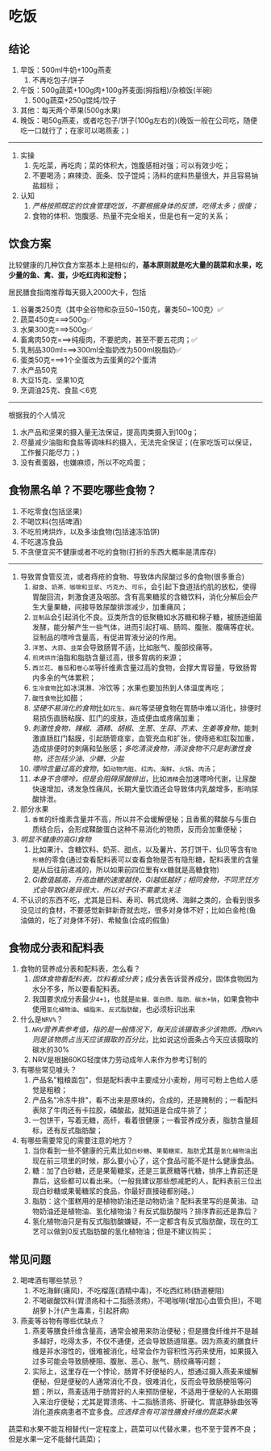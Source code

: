 
# 吃饭

## 结论

1. 早饭：500ml牛奶+100g燕麦
   1. 不再吃包子/饼子
2. 午饭：500g蔬菜+100g肉+100g荞麦面(拇指粗)/杂粮饭(半碗)
   1. 500g蔬菜+250g馄炖/饺子
3. 其他：每天两个苹果(500g水果)
4. 晚饭：喝50g燕麦，或者吃包子/饼子(100g左右的)(晚饭一般在公司吃，随便吃一口就行了；在家可以喝燕麦；)



---

1. 实操
   1. 先吃菜，再吃肉；菜的体积大，饱腹感相对强；可以有效少吃；
   2. 不要喝汤；麻辣烫、面条、饺子馄炖；汤料的底料热量很大，并且容易钠盐超标；
2. 认知
   1. *严格按照既定的饮食管理吃饭，不要根据身体的反馈，吃得太多；很傻；*
   2. 食物的体积、饱腹感、热量不完全相关，但是也有一定的关系；






## 饮食方案


比较健康的几种饮食方案基本上是相似的，**基本原则就是吃大量的蔬菜和水果，吃少量的鱼、禽、蛋，少吃红肉和淀粉；**

居民膳食指南推荐每天摄入2000大卡，包括

1. 谷薯类250克（其中全谷物和杂豆50~150克，薯类50~100克）✅
2. 蔬菜450克===>500g✅
3. 水果300克===>500g✅
4. 畜禽肉50克===>纯瘦肉，不要肥肉，甚至不要五花肉；✅
5. 乳制品300ml===>300ml全脂奶改为500ml脱脂奶✅
6. 蛋类50克===>1个全蛋改为去蛋黄的2个蛋清
7. 水产品50克
8. 大豆15克、坚果10克
9. 烹调油25克、食盐＜6克


---

根据我的个人情况

1. 水产品和坚果的摄入量无法保证，提高肉类摄入到100g；
2. 尽量减少油脂和食盐等调味料的摄入，无法完全保证；(在家吃饭可以保证，工作餐只能尽力；)
3. 没有煮蛋器，也嫌麻烦，所以不吃鸡蛋；



## 食物黑名单？不要吃哪些食物？


1. 不吃零食(包括坚果)
2. 不喝饮料(包括啤酒)
3. 不吃煎烤烘炸，以及多油食物(包括速冻馅饼)
4. 不吃速冻食品
5. 不贪便宜买不健康或者不吃的食物(打折的东西大概率是清库存)

---

1. 导致胃食管反流，或者痔疮的食物、导致体内尿酸过多的食物(很多重合)
    1. `甜食`、`奶茶、咖啡和豆浆`、`巧克力`、`可乐`，会引起下食道括约肌的放松，使得胃酸回流，刺激食道及咽部。含有高果糖浆的含糖饮料，消化分解后会产生大量果糖，间接导致尿酸排泄减少，加重痛风；
    3. `豆制品`会引起消化不良。豆类所含的低聚糖如水苏糖和棉子糖，被肠道细菌发酵，能分解产生一些气体，进而引起打嗝、肠鸣、腹胀、腹痛等症状。豆制品的嘌呤含量高，有促进胃液分泌的作用。
    4. `洋葱`、`大蒜`、`韭菜`会导致肠胃不适，比如胀气、腹部绞痛等。
    5. `煎烤烘炸`油脂和脂肪含量过高，很多胃病的来源；
    6. `西兰花`、`番茄`和`卷心菜`等纤维素含量过高的食物，会撑大胃容量，导致肠胃内多余的气体累积；
    7. `生冷食物`比如冰淇淋、冷饮等；水果也要加热到人体温度再吃；
    8. `酸性食物`比如醋；
    1. *坚硬不易消化的食物*比如`花生`、`麻花`等坚硬食物在胃肠中难以消化，排便时易损伤直肠粘膜、肛门的皮肤，造成便血或疼痛加重；
    2. *刺激性食物，辣椒、酒精、胡椒、生葱、生蒜、芥末、生姜等食物*，能刺激直肠肛门黏膜，引起肠管痉挛，血管充血和扩张，使痔疮和肛裂加重，造成排便时的刺痛和坠胀感；*多吃清淡食物，清淡食物不只是刺激性食物，还包括少油、少糖、少盐*
    1. *嘌呤含量过高的食物*，如`动物内脏`、`红肉`、`海鲜`、`火锅`、`肉汤`；
    2. *本身不含嘌呤，但是会阻碍尿酸排出*，比如`酒精`会加速嘌呤代谢，让尿酸快速增加，诱发急性痛风，长期大量饮酒还会导致体内乳酸增多，影响尿酸排泄。
2. 部分水果
    1. `香蕉`的纤维素含量并不高，所以并不会缓解便秘；且香蕉的鞣酸与与蛋白质结合后，会形成鞣酸蛋白这种不易消化的物质，反而会加重便秘；
3. *明显不健康的高GI食物*
   1. 比如果汁、含糖饮料、奶茶、甜点，以及薯片、苏打饼干、仙贝等含有`隐形糖`的零食(通过查看配料表可以查看食物是否有隐形糖，配料表里的含量是从后往前递减的，所以如果前四位里有xx糖就是高糖食物)
   2. *GI数值越高，升高血糖的速度越快，GI越低越好；相同食物，不同烹饪方式会导致GI差异很大，所以对于GI不需要太关注*
4. 不认识的东西不吃，尤其是日料、寿司、韩式烧烤、海鲜之类的，会看到很多没见过的食材，不要感觉新鲜新奇就去吃，很多对身体不好；比如白金枪(鱼油做的，吃了对身体不好)、希鲮鱼(合成的假鱼)



    
## 食物成分表和配料表

1. 食物的营养成分表和配料表，怎么看？
    1. *固体食物看配料表，饮料看成分表*；成分表告诉营养成分，固体食物因为水分不多，所以要看配料表。
    2. 我国要求成分表最少`4+1`，也就是`能量、蛋白质、脂肪、碳水+钠`，如果食物中使用`氢化植物油`、`植脂末`、`反式脂肪酸`，也必须标识出来
2. 什么是`NRV%`？
   1. *`NRV`营养素参考值，指的是一般情况下，每天应该摄取多少该物质。而`NRV%`则是该物质占当天应该摄取的百分比*，比如说这份面条占今天应该摄取的碳水的30% 
   2. NRV是根据60KG轻度体力劳动成年人来作为参考订制的
3. 有哪些常见噱头？
   1. 产品名"粗粮面包"，但是配料表中主要成分小麦粉，用可可粉上色给人感觉是粗粮；
   2. 产品名"冷冻牛排"，看不出来是原味的，合成的，还是腌制的；一看配料表除了牛肉还有卡拉胶，磷酸盐，就知道是合成牛排了；
   3. 一包饼干，写着无糖，高纤，看着很健康；一看营养成分表，脂肪含量超标，还有反式脂肪酸；
4. 有哪些需要常见的需要注意的地方？
   1. 当你看到一些不健康的元素比如`白砂糖`、`果葡糖浆`、`脂肪`尤其是`氢化植物油`出现在前三项里的时候，那么要小心了，这个食品可能不是什么健康食品。
   2. 糖：加了白砂糖，还是果葡糖浆，还是三氯蔗糖等代糖，排序上靠前还是靠后，这些都可以看出来。（一般我建议那些想减肥的人，配料表前三位出现白砂糖或果葡糖浆的食品，你最好直接碰都别碰。）
   3. 脂肪：这个蛋糕用的是植物奶油还是动物奶油？配料表里写的是黄油、动物奶油还是植物油、氢化植物油？有反式脂肪酸吗？排序靠前还是靠后？
   4. 氢化植物油只是有反式脂肪酸嫌疑，不一定都含有反式脂肪酸，现在的工艺可以做到0反式脂肪酸的氢化植物油；但是不建议购买；





## 常见问题


2. 喝啤酒有哪些禁忌？
    1. 不吃海鲜(痛风)，不吃榴莲(酒精中毒)，不吃西红柿(肠道梗阻)
    4. 不喝碳酸饮料(胃溃疡和十二指肠溃疡)，不喝咖啡(增加心血管负担)，不喝胡萝卜汁(产生毒素，引起肝病)
5. 燕麦等谷物有哪些优缺点？
    1. 燕麦等膳食纤维含量高，通常会被用来防治便秘；但是膳食纤维并不是越多越好，吃得太多，不仅不通便，还会导致肠道阻塞。因为燕麦的膳食纤维是非水溶性的，很难被消化，经常会作为容积性泻药来使用，如果摄入过多可能会导致肠梗阻、腹胀、恶心、胀气、肠绞痛等问题；
    2. 实际上，这里存在一个悖论，肠胃不好便秘的人，想通过摄入燕麦来缓解便秘，但是便秘的人通常消化不良，很难消化，反而会导致肠梗阻等问题；所以，燕麦适用于肠胃好的人来预防便秘，不适用于便秘的人长期摄入来治疗便秘；尤其是胃溃疡、十二指肠溃疡、肝硬化、胃底静脉曲张等消化道疾病患者不宜多食。*应选择含有可溶性膳食纤维的蔬菜水果*


蔬菜和水果不能互相替代(一定程度上，蔬菜可以代替水果，也不至于营养不良；但是水果一定不能替代蔬菜)；